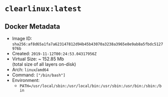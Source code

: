 # `clearlinux:latest`

## Docker Metadata

- Image ID: `sha256:af8d65a1fa7a623147812d94b45b43070a3238a3965e8e9ab8a5fbdc5127976b`
- Created: `2019-11-12T00:24:53.04317956Z`
- Virtual Size: ~ 152.85 Mb  
  (total size of all layers on-disk)
- Arch: `linux`/`amd64`
- Command: `["/bin/bash"]`
- Environment:
  - `PATH=/usr/local/sbin:/usr/local/bin:/usr/sbin:/usr/bin:/sbin:/bin`
